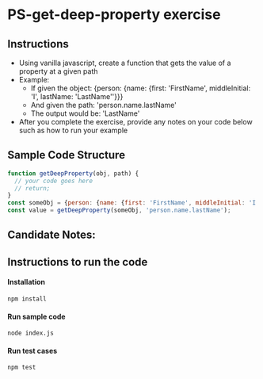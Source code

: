 # PS-get-deep-property exercise

## Instructions

- Using vanilla javascript, create a function that gets the value of a property at a given path
- Example:
  - If given the object: {person: {name: {first: 'FirstName', middleInitial: 'I', lastName: 'LastName''}}}
  - And given the path: 'person.name.lastName'
  - The output would be: 'LastName'
- After you complete the exercise, provide any notes on your code below such as how to run your example

## Sample Code Structure
```javascript
function getDeepProperty(obj, path) {
  // your code goes here
  // return;
}
const someObj = {person: {name: {first: 'FirstName', middleInitial: 'I', lastName: 'LastName''}}};
const value = getDeepProperty(someObj, 'person.name.lastName');
```

## Candidate Notes:

## Instructions to run the code

#### Installation
    npm install

#### Run sample code
    node index.js
    
#### Run test cases
    npm test



